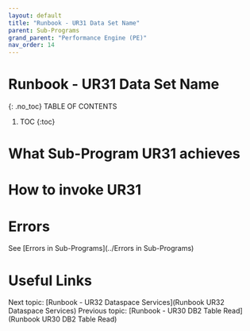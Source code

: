 ```yaml
---
layout: default
title: "Runbook - UR31 Data Set Name"
parent: Sub-Programs
grand_parent: "Performance Engine (PE)"
nav_order: 14
---
```


# Runbook - UR31 Data Set Name
{: .no_toc}
TABLE OF CONTENTS
1. TOC
{:toc}

# What Sub-Program UR31 achieves

# How to invoke UR31

# Errors
See [Errors in Sub-Programs](../Errors in Sub-Programs)


# Useful Links
Next topic: [Runbook - UR32 Dataspace Services](Runbook UR32 Dataspace Services)
Previous topic: [Runbook - UR30 DB2 Table Read](Runbook UR30 DB2 Table Read)
